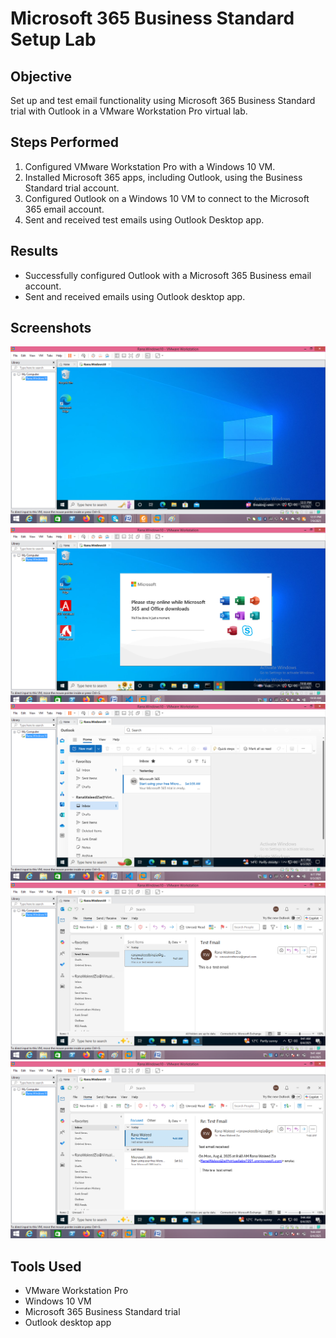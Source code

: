 # Microsoft 365 Business Standard Setup Lab

## Objective
Set up and test email functionality using Microsoft 365 Business Standard trial with Outlook in a VMware Workstation Pro virtual lab.

## Steps Performed
1. Configured VMware Workstation Pro with a Windows 10 VM.
2. Installed Microsoft 365 apps, including Outlook, using the Business Standard trial account.
3. Configured Outlook on a Windows 10 VM to connect to the Microsoft 365 email account.
4. Sent and received test emails using Outlook Desktop app.

## Results
- Successfully configured Outlook with a Microsoft 365 Business email account.
- Sent and received emails using Outlook desktop app.

## Screenshots
![Windows 10 VM Configured](Windows_10_VM.png)
![Microsoft 365 Installed](Microsoft_365_Installation.png)
![Microsoft 365 email account configured in Outlook](Outlook_Interface.png)
![Test Email Sent](Email_Sent.png)
![Test Email Received](Email_Received.png)

## Tools Used
- VMware Workstation Pro
- Windows 10 VM
- Microsoft 365 Business Standard trial
- Outlook desktop app
